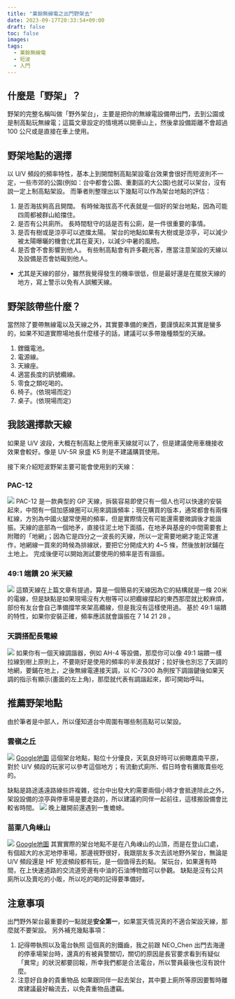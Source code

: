 ```yaml
---
title: "業餘無線電之出門野架去"
date: 2023-09-17T20:33:54+09:00
draft: false
toc: false
images:
tags:
  - 業餘無線電
  - 短波
  - 入門
---
```

## 什麼是「野架」？
野架的完整名稱叫做「野外架台」，主要是把你的無線電設備帶出門，去到公園或是制高點玩無線電；這篇文章設定的情境將以開車山上，然後拿設備距離不會超過  100 公尺或是直接在車上使用。
## 野架地點的選擇
以 U/V 頻段的頻率特性，基本上到開闊制高點架設電台效果會很好而短波則不一定，一些市郊的公園(例如：台中都會公園、重劃區的大公園)也就可以架台，沒有說一定上制高點架設。
而筆者則整理出以下幾點可以作為架台地點的評估：
1. 是否海拔夠高且開闊。
有時候海拔高不代表就是一個好的架台地點，因為可能四周都被群山給擋住。
2. 是否有公共廁所。
長時間駐守的話是否有公廁，是一件很重要的事情。
3. 是否有樹或是涼亭可以遮擋太陽。
架台的地點如果有大樹或是涼亭，可以減少被太陽曝曬的機會(尤其在夏天)，以減少中暑的風險。
4. 是否會不會影響到他人。
有些制高點會有許多觀光客，應當注意架設的天線以及設備是否會妨礙到他人。
* 尤其是天線的部分，雖然我覺得發生的機率很低，但是最好還是在擺放天線的地方，寫上警示以免有人誤觸天線。
## 野架該帶些什麼？
當然除了要帶無線電以及天線之外，其實要準備的東西，要謹慎起來其實是蠻多的，如果不知道實際場地長什麼樣子的話，建議可以多帶幾種類型的天線。
1. 鋰鐵電池。
2. 電源線。
3. 天線座。
4. 適當長度的訊號纜線。
5. 零食之類吃喝的。
6. 椅子。(依現場而定)
7. 桌子。(依現場而定)
## 我該選擇款天線
如果是 U/V 波段，大概在制高點上使用車天線就可以了，但是建議使用車機接收效果會較好。像是 UV-5R 泉盛 K5 則是不建議購買使用。

接下來介紹短波野架主要可能會使用到的天線：
### PAC-12
![](https://hackmd.io/_uploads/By2PbPEkT.jpg)
PAC-12 是一款典型的 GP 天線，拆裝容易即使只有一個人也可以快速的安裝起來，中間有一個加感線圈可以用來調諧頻率；現在購買的版本，通常都會有兩條紅線，方別為中國火腿常使用的頻率，但是實際情況有可能還需要微調後才能諧振。天線的底部為一個地矛，直接往泥土地下面插，在地矛與基座的中間需要套上附贈的「地網」；因為它是四分之一波長的天線，所以一定需要地網才能正常運作，地網線一買來的時候為排線狀，要把它分開成大約 4~5 條，然後放射狀鋪在土地上。
完成後便可以開始測試要使用的頻率是否有諧振。
### 49:1 端饋 20 米天線
![](https://hackmd.io/_uploads/Bk_0Gw41T.jpg)
這類天線在上篇文章有提過，算是一個簡易的天線因為它的結構就是一條 20米 的電線，但是缺點是如果現場沒有大樹等可以把纜線撐起的東西那麼就比較麻煩，部份有友台會自己準備撐竿來架高纜線，但是我沒有這樣使用過。
基於 49:1 端饋的特性，如果你安裝正確，頻率應該就會諧振在 7 14 21 28 。
### 天調搭配長電線
![](https://hackmd.io/_uploads/Hkum7PNJ6.jpg)
如果你有一個天線調諧器，例如 AH-4 等設備，那麼你可以像 49:1 端饋一樣拉線到樹上原則上，不要剛好是使用的頻率的半波長就好；拉好後也別忘了天調的地網，要鋪在地上，之後無線電連接天調，以 IC-7300 為例按下調諧鍵後如果天調的指示有顯示(畫面的左上角)，那麼就代表有調諧起來，即可開始呼叫。
## 推薦野架地點
由於筆者是中部人，所以僅知道台中周圍有哪些制高點可以架設。
### 雲嶺之丘
![](https://hackmd.io/_uploads/S1Ixfv41T.jpg)
[Google地圖](https://maps.app.goo.gl/ceBacoVgBNnruWcm9)
這個架台地點，點位十分優良，天氣良好時可以俯瞰嘉南平原，對於 U/V 頻段的玩家可以參考這個地方；有流動式廁所、假日時會有攤販賣些吃的。

缺點是路途遙遠路線些許複雜，從台中出發大約需要兩個小時才會抵達除此之外，架設設備的涼亭與停車場是要走路的，所以建議約同伴一起前往，這樣搬設備會比較省時間。
![](https://hackmd.io/_uploads/HyCgMvEkp.jpg)
晚上離開前還遇到一隻蟾蜍。
### 苗栗八角崠山
![](https://hackmd.io/_uploads/rkXXfwNya.jpg)
[Google地圖](https://maps.app.goo.gl/aKc8zoYi5CV6GquR7)
其實實際的架台地點不是在八角崠山的山頂，而是在登山口處，有個超大的水泥地停車場，那邊視野很好，我跟朋友多次去該地野外架台，無論是 U/V 頻段還是 HF 短波頻段都有玩，是一個值得去的點。
架玩台，如果還有時間，在上快速道路的交流道旁邊有中油的石油博物館可以參觀。
缺點是沒有公共廁所以及賣吃的小販，所以吃的喝的記得要準備好。
## 注意事項
出門野外架台最重要的一點就是**安全第一**，如果當天情況真的不適合架設天線，那麼就不要架設。
另外補充幾點事項：
1. 記得帶執照以及電台執照
這個真的別鐵齒，我之前跟 NEO_Chen 出門去海邊的停車場架台時，還真的有被員警關切，關切的原因是長官要求看到有疑似「異常」的狀況都要回報，所幸我們都是合法電台，所以警員最後也沒有說什麼。
2. 注意好自身的貴重物品
如果跟同伴一起去架台，其中要上廁所等原因要暫時離席建議最好輪流去，以免貴重物品遭竊。